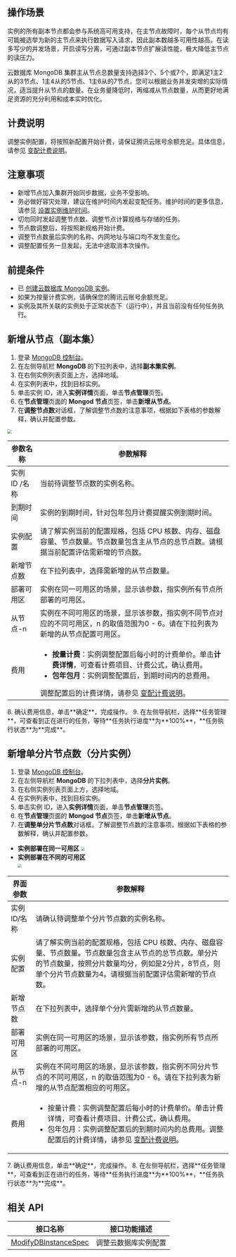 ## 操作场景

实例的所有副本节点都会参与系统高可用支持，在主节点故障时，每个从节点均有可能被选举为新的主节点来执行数据写入请求，因此副本数越多可用性越高。在读多写少的并发场景，开启读写分离，可通过副本节点扩展读性能，极大降低主节点的读压力。 

云数据库 MongoDB 集群主从节点总数量支持选择3个、5个或7个，即满足1主2从的3节点、1主4从的5节点、1主6从的7节点，您可以根据业务并发突增的实际情况，适当提升从节点的数量。在业务量降低时，再缩减从节点数量，从而更好地满足资源的充分利用和成本实时优化。

## 计费说明

调整实例配置，将按照新配置开始计费，请保证腾讯云账号余额充足。具体信息，请参见 [变配计费说明](https://cloud.tencent.com/document/product/240/64503)。

## 注意事项
- 新增节点加入集群开始同步数据，业务不受影响。
- 务必做好容灾处理，建议在维护时间内发起变配任务。维护时间的更多信息，请参见 [设置实例维护时间](https://cloud.tencent.com/document/product/240/19910)。
- 切勿同时发起调整节点数、调整节点计算规格与存储的任务。
- 节点数调整后，将按照新规格开始计费。
- 调整节点数量后实例的名称、内网地址与端口均不发生变化。
- 调整配置任务一旦发起，无法中途取消本次操作。

## 前提条件

- 已 [创建云数据库 MongoDB 实例](https://cloud.tencent.com/document/product/240/3551)。
- 如果为按量计费实例，请确保您的腾讯云账号余额充足。
- 实例及其所关联的实例处于正常状态下（运行中），并且当前没有任何任务执行。

## 新增从节点（副本集）

1. 登录 [MongoDB 控制台](https://console.cloud.tencent.com/mongodb)。
2. 在左侧导航栏 **MongoDB** 的下拉列表中，选择**副本集实例**。
3. 在右侧实例列表页面上方，选择地域。
4. 在实例列表中，找到目标实例。
5. 单击实例 ID，进入**实例详情**页面，单击**节点管理**页签。
6. 在**节点管理**页面的 **Mongod 节点**页签，单击**新增从节点**。
7. 在**调整节点数**对话框，了解调整节点数的注意事项，根据如下表格的参数解释，确认并配置参数。
<img src="https://qcloudimg.tencent-cloud.cn/raw/e5169f699f2dfe0c5d15f61f301022ea.png" style="zoom:60%;" />
<table class="table-striped">
<tbody>
<thead><tr><th>参数名称</th><th>参数解释</th></tr></thead>
<tr>
<td>实例 ID /名称</td>
<td>当前待调整节点数的实例名称。</td></tr>	
<tr>
<td>到期时间</td>
<td>实例的到期时间，针对包年包月计费提醒实例到期时间。</td></tr>
<tr>
<td>实例配置</td>
<td>请了解实例当前的配置规格，包括 CPU 核数、内存、磁盘容量、节点数量。节点数量包含主从节点的总节点数。请根据当前配置评估需新增的节点数。</td>    </tr>	
<tr>
<td>新增节点数</td>
<td>在下拉列表中，选择需新增的从节点数量。</td>   </tr>
<tr>
<td>部署可用区</td>
<td>实例在同一可用区的场景，显示该参数，指实例所有节点所部署的可用区。</td>    </tr>
<tr>
<td>从节点-n</td>
<td>实例在不同可用区的场景，显示该参数，指实例不同节点对应的不同可用区，n 的取值范围为0 - 6。请在下拉列表为新增的从节点配置可用区。</td>    </tr>
<tr>
<td>费用</td>
<td><ul><li><b>按量计费</b>：实例调整配置后每小时的计费单价。单击<b>计费详情</b>，可查看计费项目、计费公式，确认费用。</li><li><b>包年包月</b>：实例调整配置后，到期时间内的总费用。</li></ul>调整配置后的计费详情，请参见 <a href="https://cloud.tencent.com/document/product/240/64503">变配计费说明</a>。</td></tr>
</tbody></table>
8. 确认费用信息，单击**确定**，完成操作。
9. 在左侧导航栏，选择**任务管理**，可查看到正在进行的任务，等待**任务执行进度**为**100%**，**任务执行状态**为**完成**。

## 新增单分片节点数（分片实例）

1. 登录 [MongoDB 控制台](https://console.cloud.tencent.com/mongodb)。
2. 在左侧导航栏 **MongoDB** 的下拉列表中，选择**分片实例**。
3. 在右侧实例列表页面上方，选择地域。
4. 在实例列表中，找到目标实例。
5. 单击实例 ID，进入**实例详情**页面，单击**节点管理**页签。
6. 在**节点管理**页面的 **Mongod 节点**页签，单击**新增从节点**。
7. 在**调整单分片节点数**对话框，了解调整节点数的注意事项，根据如下表格的参数解释，确认并配置参数。
 - **实例部署在同一可用区**
   <img src="https://qcloudimg.tencent-cloud.cn/raw/b195d35bc4b469e24f200399b707b2ce.png" style="zoom: 50%;" />
 - **实例部署在不同的可用区**<br>
   <img src="https://qcloudimg.tencent-cloud.cn/raw/5b98a4a78e638d9e02b1b18bf2f558ef.png" style="zoom: 50%;" />
<table>
<thead><tr><th>界面参数</th><th>参数解释</th></tr></thead>
<tbody><tr>
<td>实例 ID/名称</td>
<td>请确认待调整单个分片节点数的实例名称。</td></tr>
<tr>
<td>实例配置</td>
<td>请了解实例当前的配置规格，包括 CPU 核数、内存、磁盘容量、节点数量。节点数量包含主从节点的总节点数。单分片的节点数量，按照分片数量均分，例如是2分片，8节点，则单个分片节点数量为4。请根据当前配置评估需新增的节点数。</td></tr>
<tr>
<td>新增节点数</td>
<td>在下拉列表中，选择单个分片需新增的从节点数量。</td></tr>
<tr>
<td>部署可用区</td>
<td>实例在同一可用区的场景，显示该参数，指实例所有节点所部署的可用区。</td>
</tr>
<tr>
<td>从节点-n</td>
<td>实例在不同可用区的场景，显示该参数，指实例不同分片节点的不同可用区，n 的取值范围为0 - 6。请在下拉列表为新增的从节点配置相应的可用区。</td></tr>
<tr>
<td>费用</td>
<td><ul><li>按量计费：实例调整配置后每小时的计费单价。单击计费详情，可查看计费项目、计费公式，确认费用。</li><li>包年包月：实例调整配置后的到期时间内的总费用。调整配置后的计费详情，请参见 <a href="https://cloud.tencent.com/document/product/240/64503">变配计费说明</a>。</li></ul></td></tr>
</tbody></table>
7. 确认费用信息，单击**确定**，完成操作。
8. 在左侧导航栏，选择**任务管理**，可查看到正在进行的任务，等待**任务执行进度**为**100%**，**任务执行状态**为**完成**。

## 相关 API

| 接口名称                                                 | 接口功能描述     |
| ------------------------------------------------------------ | -------------------- |
| [ModifyDBInstanceSpec](https://cloud.tencent.com/document/product/240/38565) | 调整云数据库实例配置 |
